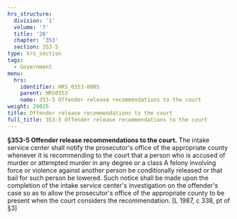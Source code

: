 ```yaml
---
hrs_structure:
  division: '1'
  volume: '7'
  title: '20'
  chapter: '353'
  section: 353-5
type: hrs_section
tags:
  - Government
menu:
  hrs:
    identifier: HRS_0353-0005
    parent: HRS0353
    name: 353-5 Offender release recommendations to the court
weight: 28025
title: Offender release recommendations to the court
full_title: 353-5 Offender release recommendations to the court
---
```

**§353-5 Offender release recommendations to the court.** The intake service center shall notify the prosecutor's office of the appropriate county whenever it is recommending to the court that a person who is accused of murder or attempted murder in any degree or a class A felony involving force or violence against another person be conditionally released or that bail for such person be lowered. Such notice shall be made upon the completion of the intake service center's investigation on the offender's case so as to allow the prosecutor's office of the appropriate county to be present when the court considers the recommendation. [L 1987, c 338, pt of §3]